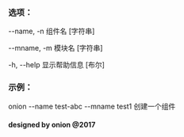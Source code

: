 ### 选项：

  --name, -n   组件名                                                   [字符串]

  --mname, -m  模块名                                                   [字符串]

  -h, --help   显示帮助信息                                               [布尔]

### 示例：

  onion --name test-abc --mname test1  创建一个组件

#### designed by onion @2017
